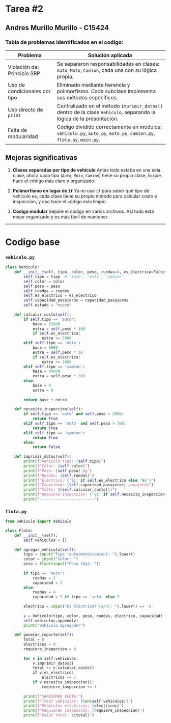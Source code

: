 # **Tarea #2**

## **Andres Murillo Murillo - C15424**

### Tabla de problemas identificados en el codigo:
| Problema                      | Solución aplicada                                                                                                   |
| ----------------------------- | ------------------------------------------------------------------------------------------------------------------- |
| Violación del Principio SRP   | Se separaron responsabilidades en clases: `Auto`, `Moto`, `Camion`, cada una con su lógica propia.                  |
| Uso de condicionales por tipo | Eliminado mediante herencia y polimorfismo. Cada subclase implementa sus métodos específicos.                       |
| Uso directo de `print`        | Centralizado en el método `imprimir_datos()` dentro de la clase `Vehiculo`, separando la lógica de la presentación. |
| Falta de modularidad          | Código dividido correctamente en módulos: `vehiculo.py`, `auto.py`, `moto.py`, `camion.py`, `flota.py`, `main.py`.  |

## Mejoras significativas

1. **Clases separadas por tipo de vehículo**
   Antes todo estaba en una sola clase, ahora cada tipo (`Auto`, `Moto`, `Camion`) tiene su propia clase, lo que hace el código más claro y organizado.

2. **Polimorfismo en lugar de `if`**
   Ya no uso `if` para saber qué tipo de vehículo es, cada clase tiene su propio método para calcular costo e inspección, y eso hace el código más limpio.

3. **Código modular**
   Separé el código en varios archivos. Así todo está mejor organizado y es más fácil de mantener.

---

# **Codigo base**

### ``` vehiculo.py ```

```py
class Vehiculo:
    def __init__(self, tipo, color, peso, ruedas=4, es_electrico=False, capacidad_pasajeros=0):
        self.tipo = tipo  # 'auto', 'moto', 'camion'
        self.color = color
        self.peso = peso
        self.ruedas = ruedas
        self.es_electrico = es_electrico
        self.capacidad_pasajeros = capacidad_pasajeros
        self.estado = "nuevo"
    
    def calcular_costo(self):
        if self.tipo == 'auto':
            base = 15000
            extra = self.peso * 100
            if self.es_electrico:
                extra += 5000
        elif self.tipo == 'moto':
            base = 8000
            extra = self.peso * 50
            if self.es_electrico:
                extra += 3000
        elif self.tipo == 'camion':
            base = 45000
            extra = self.peso * 200
        else:
            base = 0
            extra = 0
        
        return base + extra
    
    def necesita_inspeccion(self):
        if self.tipo == 'auto' and self.peso > 2000:
            return True
        elif self.tipo == 'moto' and self.peso > 300:
            return True
        elif self.tipo == 'camion':
            return True
        else:
            return False
    
    def imprimir_datos(self):
        print(f"Vehículo tipo: {self.tipo}")
        print(f"Color: {self.color}")
        print(f"Peso: {self.peso} kg")
        print(f"Ruedas: {self.ruedas}")
        print(f"Eléctrico: {'Sí' if self.es_electrico else 'No'}")
        print(f"Capacidad: {self.capacidad_pasajeros} pasajeros")
        print(f"Costo: ${self.calcular_costo()}")
        print(f"Requiere inspección: {'Sí' if self.necesita_inspeccion() else 'No'}")
        print("------------------------")
```

### ``` flota.py ```

```py
from vehiculo import Vehiculo

class Flota:
    def __init__(self):
        self.vehiculos = []
    
    def agregar_vehiculo(self):
        tipo = input("Tipo (auto/moto/camion): ").lower()
        color = input("Color: ")
        peso = float(input("Peso (kg): "))
        
        if tipo == 'moto':
            ruedas = 2
            capacidad = 2
        else:
            ruedas = 4
            capacidad = 5 if tipo == 'auto' else 2
            
        electrico = input("Es eléctrico? (s/n): ").lower() == 's'
        
        v = Vehiculo(tipo, color, peso, ruedas, electrico, capacidad)
        self.vehiculos.append(v)
        print("Vehículo agregado!")
    
    def generar_reporte(self):
        total = 0
        electricos = 0
        requiere_inspeccion = 0
        
        for v in self.vehiculos:
            v.imprimir_datos()
            total += v.calcular_costo()
            if v.es_electrico:
                electricos += 1
            if v.necesita_inspeccion():
                requiere_inspeccion += 1
        
        print(f"\nRESUMEN FLOTA:")
        print(f"Total vehículos: {len(self.vehiculos)}")
        print(f"Vehículos eléctricos: {electricos}")
        print(f"Requieren inspección: {requiere_inspeccion}")
        print(f"Valor total: ${total}")

```